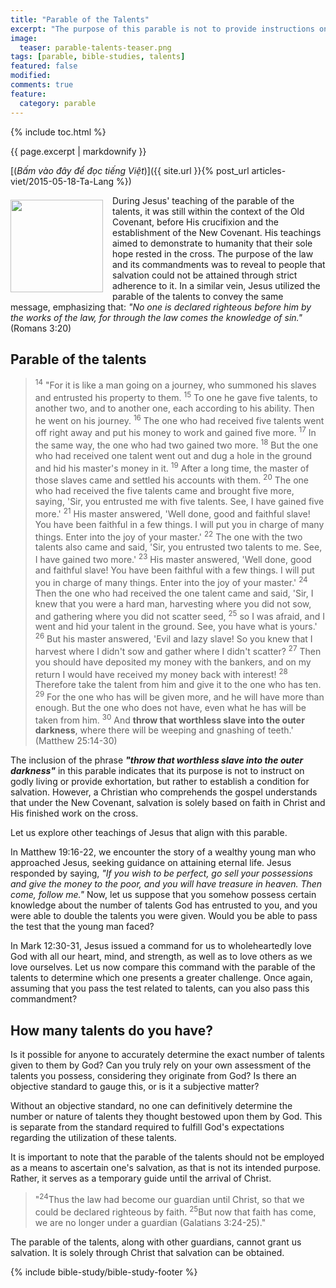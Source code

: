```yaml
---
title: "Parable of the Talents"
excerpt: "The purpose of this parable is not to provide instructions on attaining salvation, but rather to illustrate why salvation can only be achieved through faith in Christ."
image: 
  teaser: parable-talents-teaser.png
tags: [parable, bible-studies, talents]
featured: false
modified:
comments: true
feature:
  category: parable
---
```


{% include toc.html %}

{{ page.excerpt | markdownify }}

[(<em>Bấm vào đây để đọc tiếng Việt</em>)]({{ site.url }}{% post_url articles-viet/2015-05-18-Ta-Lang %})

<div>
<p>
<img alt src="{{ site.url }}/assets/images/talents.jpg" style="border: 0px none; margin: 7px 15px 0px 0px; max-width: 100%; height: 148px; padding: 0px; float: left;">
During Jesus' teaching of the parable of the talents, it was still within the context of the Old Covenant, before His crucifixion and the establishment of the New Covenant. His teachings aimed to demonstrate to humanity that their sole hope rested in the cross. The purpose of the law and its commandments was to reveal to people that salvation could not be attained through strict adherence to it. In a similar vein, Jesus utilized the parable of the talents to convey the same message, emphasizing that: <i>"No one is declared righteous before him by the works of the law, for through the law comes the knowledge of sin."</i> (Romans 3:20)
</p>
</div>


## Parable of the talents

> <sup>14</sup> "For it is like a man going on a journey, who summoned his slaves and entrusted his property to them.  <sup>15</sup> To one he gave five talents, to another two, and to another one, each according to his ability. Then he went on his journey.  <sup>16</sup> The one who had received five talents went off right away and put his money to work and gained five more.  <sup>17</sup> In the same way, the one who had two gained two more.  <sup>18</sup> But the one who had received one talent went out and dug a hole in the ground and hid his master's money in it.  <sup>19</sup> After a long time, the master of those slaves came and settled his accounts with them.  <sup>20</sup> The one who had received the five talents came and brought five more, saying, 'Sir, you entrusted me with five talents. See, I have gained five more.'  <sup>21</sup> His master answered, 'Well done, good and faithful slave! You have been faithful in a few things. I will put you in charge of many things. Enter into the joy of your master.'  <sup>22</sup> The one with the two talents also came and said, 'Sir, you entrusted two talents to me. See, I have gained two more.'  <sup>23</sup> His master answered, 'Well done, good and faithful slave! You have been faithful with a few things. I will put you in charge of many things. Enter into the joy of your master.'  <sup>24</sup> Then the one who had received the one talent came and said, 'Sir, I knew that you were a hard man, harvesting where you did not sow, and gathering where you did not scatter seed,  <sup>25</sup> so I was afraid, and I went and hid your talent in the ground. See, you have what is yours.'  <sup>26</sup> But his master answered, 'Evil and lazy slave! So you knew that I harvest where I didn't sow and gather where I didn't scatter?  <sup>27</sup> Then you should have deposited my money with the bankers, and on my return I would have received my money back with interest!  <sup>28</sup> Therefore take the talent from him and give it to the one who has ten.  <sup>29</sup> For the one who has will be given more, and he will have more than enough. But the one who does not have, even what he has will be taken from him.  <sup>30</sup> And <strong>throw that worthless slave into the outer darkness</strong>, where there will be weeping and gnashing of teeth.' (Matthew 25:14-30)

The inclusion of the phrase ***"throw that worthless slave into the outer darkness"*** in this parable indicates that its purpose is not to instruct on godly living or provide exhortation, but rather to establish a condition for salvation. However, a Christian who comprehends the gospel understands that under the New Covenant, salvation is solely based on faith in Christ and His finished work on the cross.

Let us explore other teachings of Jesus that align with this parable.

In Matthew 19:16-22, we encounter the story of a wealthy young man who approached Jesus, seeking guidance on attaining eternal life. Jesus responded by saying, *"If you wish to be perfect, go sell your possessions and give the money to the poor, and you will have treasure in heaven. Then come, follow me."* Now, let us suppose that you somehow possess certain knowledge about the number of talents God has entrusted to you, and you were able to double the talents you were given. Would you be able to pass the test that the young man faced?

In Mark 12:30-31, Jesus issued a command for us to wholeheartedly love God with all our heart, mind, and strength, as well as to love others as we love ourselves. Let us now compare this command with the parable of the talents to determine which one presents a greater challenge. Once again, assuming that you pass the test related to talents, can you also pass this commandment?

## How many talents do you have?

Is it possible for anyone to accurately determine the exact number of talents given to them by God? Can you truly rely on your own assessment of the talents you possess, considering they originate from God? Is there an objective standard to gauge this, or is it a subjective matter?

Without an objective standard, no one can definitively determine the number or nature of talents they thought bestowed upon them by God. This is separate from the standard required to fulfill God's expectations regarding the utilization of these talents.

It is important to note that the parable of the talents should not be employed as a means to ascertain one's salvation, as that is not its intended purpose. Rather, it serves as a temporary guide until the arrival of Christ.

>  "<sup>24</sup>Thus the law had become our guardian until Christ, so that we could be declared righteous by faith.  <sup>25</sup>But now that faith has come, we are no longer under a guardian (Galatians 3:24-25)."

The parable of the talents, along with other guardians, cannot grant us salvation. It is solely through Christ that salvation can be obtained.

{% include bible-study/bible-study-footer %}
